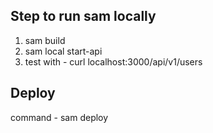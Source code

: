 ## Step to run sam locally
1. sam build
2. sam local start-api
3. test with - curl localhost:3000/api/v1/users

## Deploy
command - sam deploy

